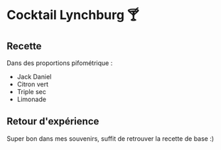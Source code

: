 # Cocktail Lynchburg 🍸

## Recette

Dans des proportions pifométrique :

- Jack Daniel
- Citron vert
- Triple sec
- Limonade

## Retour d'expérience

Super bon dans mes souvenirs, suffit de retrouver la recette de base :)
